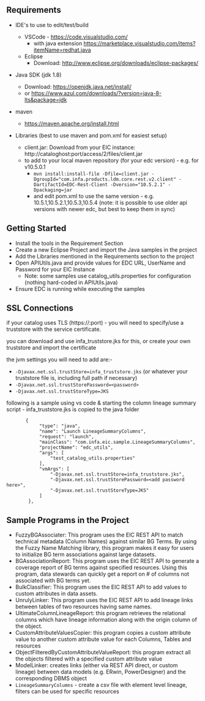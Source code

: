 Requirements
------------
* IDE's to use to edit/test/build
  * VSCode - https://code.visualstudio.com/
    * with java extension https://marketplace.visualstudio.com/items?itemName=redhat.java 
  * Eclipse
    * Download: http://www.eclipse.org/downloads/eclipse-packages/
* Java SDK  (jdk 1.8)
  * Download: https://openjdk.java.net/install/
  * or https://www.azul.com/downloads/?version=java-8-lts&package=jdk 

* maven
  * https://maven.apache.org/install.html
* Libraries (best to use maven and pom.xml for easiest setup)
  * client.jar: Download from your EIC instance: http://cataloghost:port/access/2/files/client.jar
  * to add to your local maven repository (for your edc version) - e.g. for v10.5.0.1
    * `mvn install:install-file -Dfile=client.jar -DgroupId="com.infa.products.ldm.core.rest.v2.client" -DartifactId=EDC-Rest-Client -Dversion="10.5.2.1" -Dpackaging=jar`
    * and edit pom.xml to use the same version - e.g. 10.5.1,10.5.2.1,10.5.3,10.5.4  (note: it is possible to use older api versions with newer edc, but best to keep them in sync)

  
Getting Started
---------------
* Install the tools in the Requirement Section
* Create a new Eclipse Project and import the Java samples in the project
* Add the Libraries mentioned in the Requirements section to the project
* Open APIUtils.java and provide values for EDC URL, UserName and Password for your EIC Instance
  * Note:  some samples use catalog_utils.properties for configuration (nothing hard-coded in APIUtils.java)
* Ensure EDC is running while executing the samples

SSL Connections
---------------
if your catalog uses TLS (https://<server>:port) - you will need to specify/use a truststore with the service certificate.

you can download and use infa_truststore.jks for this, or create your own truststore and import the certificate

the jvm settings you will need to add are:-
* `-Djavax.net.ssl.trustStore=infa_truststore.jks`   (or whatever your truststore file is, including full path if necessary)
* `-Djavax.net.ssl.trustStorePassword=<password>`
* `-Djavax.net.ssl.trustStoreType=JKS`

following is a sample using vs code & starting the column lineage summary script - infa_truststore.jks is copied to the java folder
```
       {
            "type": "java",
            "name": "Launch LineageSummaryColumns",
            "request": "launch",
            "mainClass": "com.infa.eic.sample.LineageSummaryColumns",
            "projectName": "edc_utils",
            "args": [
                "test_catalog_utils.properties"
            ],
            "vmArgs": [
                "-Djavax.net.ssl.trustStore=infa_truststore.jks",
                "-Djavax.net.ssl.trustStorePassword=<add password here>",
                "-Djavax.net.ssl.trustStoreType=JKS"
            ]
        },

```

Sample Programs in the Project
------------------------------
* FuzzyBGAssociater: This program uses the EIC REST API to match technical metadata (Column Names) against similar BG Terms. By using the Fuzzy Name Matching library, this program makes it easy for users to initialize BG term associations against large datasets.
* BGAssociationReport: This program uses the EIC REST API to generate a coverage report of BG terms against specified resources. Using this program, data stewards can quickly get a report on # of columns not associated with BG terms yet.
* BulkClassifier: This program uses the EIC REST API to add values to custom attributes in data assets.
* UnrulyLinker: This program uses the EIC REST API to add lineage links between tables of two resources having same names.
* UltimateColumnLineageReport: this program retrieves the relational columns which have lineage information along with the origin column of the object.
* CustomAttributeValuesCopier: this program copies a custom attribute value to another custom attribute value for each Columns, Tables and resources
* ObjectFilteredByCustomAttributeValueReport: this program extract all the objects filtered with a specified custom attribute value
* ModelLinker: creates links (either via REST API direct, or custom lineage) between data models (e.g. ERwin, PowerDesigner) and the corresponding DBMS object
* `LineageSummaryColumns` - create a csv file with element level lineage, filters can be used for specific resources